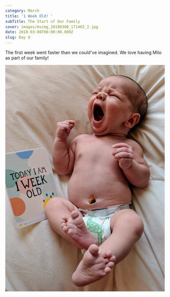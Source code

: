 ```yaml
---
category: March
title: '1 Week Old! '
subTitle: The Start of Our Family
cover: images/mvimg_20180308_171402_2.jpg
date: 2018-03-08T06:00:00.000Z
slug: Day 8
---
```

The first week went faster than we could've imagined. We love having Milo as part of our family!

![milo](images/mvimg_20180308_171402_2.jpg)
